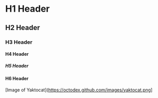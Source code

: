 # H1 Header
## H2 Header
### H3 Header
#### H4 Header
##### H5 Header
#### H6 Header
[Image of Yaktocat](https://octodex.github.com/images/yaktocat.png]





